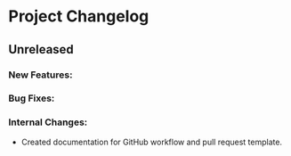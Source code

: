# Project Changelog

## Unreleased
### New Features:
### Bug Fixes:
### Internal Changes:

- Created documentation for GitHub workflow and pull request template.